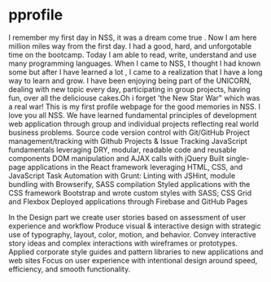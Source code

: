# pprofile
I remember my first day in NSS, it was a dream come true . Now I am here million miles way from the first day. I had a good, hard, and unforgotable time on the bootcamp. Today I am able to read, write, understand and use many programming languages. When I came to NSS, I thought I had known some but after I have learned a lot , I came to a realization that I have a long way to learn and grow. I have been enjoying being part of the UNICORN, dealing with  new topic every day, participating in group projects, having fun, over all the deliciouse  cakes.Oh i forget 'the New Star War" which was a real war!
This is my first profile webpage for the good memories in NSS. I love you all NSS.
We have learned  fundamental principles of development web application through group and individual projects reflecting real world business problems.
Source code version control with Git/GitHub
Project management/tracking with Github Projects & Issue Tracking
JavaScript fundamentals leveraging DRY, modular, readable code and reusable components 
DOM manipulation and AJAX calls with jQuery
Built single-page applications in the React framework leveraging HTML, CSS, and JavaScript 
Task Automation with Grunt: Linting with JSHint, module bundling with Browserify, SASS compilation
Styled applications with the CSS framework Bootstrap and wrote custom styles with SASS; CSS Grid and Flexbox
Deployed applications through Firebase and GitHub Pages 

In the Design part we create user stories based on assessment of user experience and workflow
Produce visual & interactive design with strategic use of typography, layout, color, motion, and behavior.
Convey interactive story ideas and complex interactions with wireframes or prototypes.
Applied corporate style guides and pattern libraries to new applications and web sites
Focus on user experience with intentional design around speed, efficiency, and smooth functionality.
